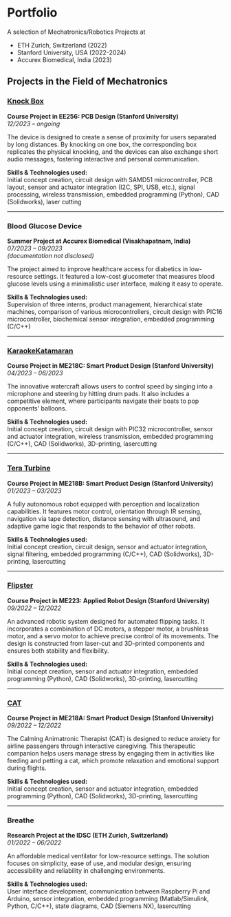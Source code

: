 # Portfolio

A selection of Mechatronics/Robotics Projects at 
* ETH Zurich, Switzerland (2022)
* Stanford University, USA (2022-2024)
* Accurex Biomedical, India (2023)

## Projects in the Field of Mechatronics

### [Knock Box](https://github.com/LeanderU/KnockBox.git)
**Course Project in EE256: PCB Design (Stanford University)**  
*12/2023 – ongoing*

The device is designed to create a sense of proximity for users separated by long distances. By knocking on one box, the corresponding box replicates the physical knocking, and the devices can also exchange short audio messages, fostering interactive and personal communication.

**Skills & Technologies used:**  
Initial concept creation, circuit design with SAMD51 microcontroller, PCB layout, sensor and actuator integration (I2C, SPI, USB, etc.), signal processing, wireless transmission, embedded programming (Python), CAD (Solidworks), laser cutting

---

### Blood Glucose Device
**Summer Project at Accurex Biomedical (Visakhapatnam, India)**  
*07/2023 – 09/2023*  
*(documentation not disclosed)*

The project aimed to improve healthcare access for diabetics in low-resource settings. It featured a low-cost glucometer that measures blood glucose levels using a minimalistic user interface, making it easy to operate.

**Skills & Technologies used:**  
Supervision of three interns, product management, hierarchical state machines, comparison of various microcontrollers, circuit design with PIC16 microcontroller, biochemical sensor integration, embedded programming (C/C++)

---

### [KaraokeKatamaran](https://karaoke-katamaran.weebly.com/)
**Course Project in ME218C: Smart Product Design (Stanford University)**  
*04/2023 – 06/2023*

The innovative watercraft allows users to control speed by singing into a microphone and steering by hitting drum pads. It also includes a competitive element, where participants navigate their boats to pop opponents' balloons.

**Skills & Technologies used:**  
Initial concept creation, circuit design with PIC32 microcontroller, sensor and actuator integration, wireless transmission, embedded programming (C/C++), CAD (Solidworks), 3D-printing, lasercutting

---

### [Tera Turbine](https://sites.google.com/stanford.edu/me218bteraturbine/)
**Course Project in ME218B: Smart Product Design (Stanford University)**  
*01/2023 – 03/2023*

A fully autonomous robot equipped with perception and localization capabilities. It features motor control, orientation through IR sensing, navigation via tape detection, distance sensing with ultrasound, and adaptive game logic that responds to the behavior of other robots.

**Skills & Technologies used:**  
Initial concept creation, circuit design, sensor and actuator integration, signal filtering, embedded programming (C/C++), CAD (Solidworks), 3D-printing, lasercutting

---

### [Flipster](https://me223-flipster-robot.weebly.com/)
**Course Project in ME223: Applied Robot Design (Stanford University)**  
*09/2022 – 12/2022*

An advanced robotic system designed for automated flipping tasks. It incorporates a combination of DC motors, a stepper motor, a brushless motor, and a servo motor to achieve precise control of its movements. The design is constructed from laser-cut and 3D-printed components and ensures both stability and flexibility.

**Skills & Technologies used:**  
Initial concept creation, sensor and actuator integration, embedded programming (Python), CAD (Solidworks), 3D-printing, lasercutting

---

### [CAT](https://me218a-calminganimatronictherapist.weebly.com/)
**Course Project in ME218A: Smart Product Design (Stanford University)**  
*09/2022 – 12/2022*

The Calming Animatronic Therapist (CAT) is designed to reduce anxiety for airline passengers through interactive caregiving. This therapeutic companion helps users manage stress by engaging them in activities like feeding and petting a cat, which promote relaxation and emotional support during flights.

**Skills & Technologies used:**  
Initial concept creation, sensor and actuator integration, embedded programming (Python), CAD (Solidworks), 3D-printing, lasercutting

---

### Breathe
**Research Project at the IDSC (ETH Zurich, Switzerland)**  
*01/2022 – 06/2022*

An affordable medical ventilator for low-resource settings. The solution focuses on simplicity, ease of use, and modular design, ensuring accessibility and reliability in challenging environments.

**Skills & Technologies used:**  
User interface development, communication between Raspberry Pi and Arduino, sensor integration, embedded programming (Matlab/Simulink, Python, C/C++), state diagrams, CAD (Siemens NX), lasercutting
